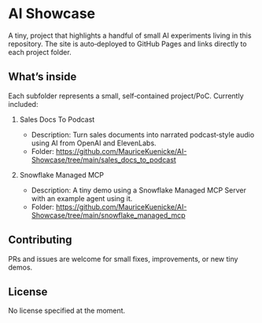 # AI Showcase

A tiny, project that highlights a handful of small AI experiments living in this repository. The site is auto‑deployed to GitHub Pages and links directly to each project folder.


## What’s inside
Each subfolder represents a small, self‑contained project/PoC. Currently included:

1) Sales Docs To Podcast
   - Description: Turn sales documents into narrated podcast‑style audio using AI from OpenAI and ElevenLabs.
   - Folder: https://github.com/MauriceKuenicke/AI-Showcase/tree/main/sales_docs_to_podcast

2) Snowflake Managed MCP
   - Description: A tiny demo using a Snowflake Managed MCP Server with an example agent using it.
   - Folder: https://github.com/MauriceKuenicke/AI-Showcase/tree/main/snowflake_managed_mcp

## Contributing
PRs and issues are welcome for small fixes, improvements, or new tiny demos.

## License
No license specified at the moment.
